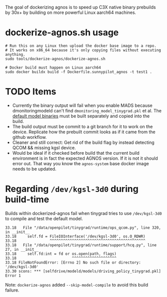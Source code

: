 The goal of dockerizing agnos is to speed up C3X native binary prebuilds by 30x+ by building on more powerful Linux aarch64 machines.

# dockerize-agnos.sh usage
```
# Run this on any Linux then upload the docker base image to a repo.
# It works on x86_64 because it's only copying files without executing anything.
sudo tools/dockerize-agnos/dockerize-agnos.sh

# Docker build must happen on Linux aarch64
sudo docker buildx build -f Dockerfile.sunnypilot_agnos -t test1 .

```

# TODO Items
* Currently the binary output will fail when you enable MADS because dmonitoringmodeld can't find `dmonitoring_model_tinygrad.pkl` et al. The [default model binaries](https://gitlab.com/sunnypilot/public/docs.sunnypilot.ai3/-/tree/main/models/recompiled2/model-Space%20Lab%202%20v2%20(July%2026,%202025)-78?ref_type=heads) must be built separately and copied into the build.
* The build output must be commit to a git branch for it to work on the device. Replicate how the prebuilt commit looks as if it came from the github workflow.
* Cleaner and still correct: Get rid of the build flag by instead detecting QCOM && missing kgsl device.
* Would be ideal if it checked before build that the current build environment is in fact the expected AGNOS version. If it is not it should error out. That way you know the `agnos-system` base docker image needs to be updated.

# Regarding `/dev/kgsl-3d0` during build-time
Builds within dockerized-agnos fail when tinygrad tries to use `/dev/kgsl-3d0` to compile and test the default model.

```
33.18   File "/data/openpilot/tinygrad/runtime/ops_qcom.py", line 320, in __init__
33.18     self.fd = FileIOInterface('/dev/kgsl-3d0', os.O_RDWR)
33.18               ^^^^^^^^^^^^^^^^^^^^^^^^^^^^^^^^^^^^^^^^^^^
33.18   File "/data/openpilot/tinygrad/runtime/support/hcq.py", line 27, in __init__
33.18     self.fd:int = fd or os.open(path, flags)
33.18                         ^^^^^^^^^^^^^^^^^^^^
33.18 FileNotFoundError: [Errno 2] No such file or directory: '/dev/kgsl-3d0'
33.30 scons: *** [selfdrive/modeld/models/driving_policy_tinygrad.pkl] Error 1
```

Note: `dockerize-agnos` added `--skip-model-compile` to avoid this build failure.

